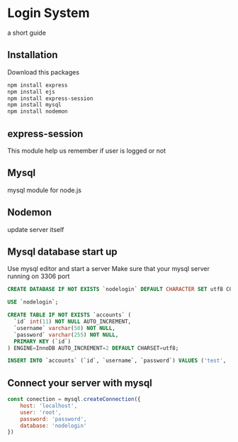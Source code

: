 # Login System

a short guide

## Installation

Download this packages

```bash
npm install express
npm install ejs
npm install express-session
npm install mysql
npm install nodemon
```

## express-session

This module help us remember if user is logged or not 
## Mysql
mysql module for node.js
## Nodemon
update server itself
## Mysql database start up

Use mysql editor and start a server Make sure that your mysql server running on 3306 port

```sql
CREATE DATABASE IF NOT EXISTS `nodelogin` DEFAULT CHARACTER SET utf8 COLLATE utf8_general_ci;

USE `nodelogin`;

CREATE TABLE IF NOT EXISTS `accounts` (
  `id` int(11) NOT NULL AUTO_INCREMENT,
  `username` varchar(50) NOT NULL,
  `password` varchar(255) NOT NULL,
  PRIMARY KEY (`id`)
) ENGINE=InnoDB AUTO_INCREMENT=2 DEFAULT CHARSET=utf8;

INSERT INTO `accounts` (`id`, `username`, `password`) VALUES ('test', '123');
```
## Connect your server with mysql
```javascript
const conection = mysql.createConnection({
    host: 'localhost',
    user: 'root',
    password: 'password',
    database: 'nodelogin'
})
